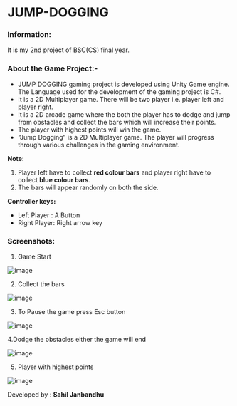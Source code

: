 # JUMP-DOGGING
### Information:
It is my 2nd project of BSC(CS) final year. 

### About the Game Project:-

- JUMP DOGGING gaming project is developed using Unity Game engine. The Language used for the development of the gaming project is C#. 
- It is a 2D Multiplayer game. There will be two player i.e. player left and player right. 
- It is a 2D arcade game where the both the player has to dodge and jump from obstacles and collect the bars which will increase their points. 
- The player with highest points will win the game.
- “Jump Dogging” is a 2D Multiplayer game. The player will progress through various challenges in the gaming environment.

**Note:** 
1. Player left have to collect **red colour bars** and player right have to collect **blue colour bars**.
2. The bars will appear randomly on both the side.

**Controller keys:** 
- Left Player : A Button
- Right Player:  Right arrow key

### Screenshots: 
1. Game Start

![image](https://user-images.githubusercontent.com/22257930/87294596-9b668000-c521-11ea-9262-5031986f7da3.png)

2. Collect the bars

![image](https://user-images.githubusercontent.com/22257930/87295072-47a86680-c522-11ea-8986-26429348f63e.png)

3. To Pause the game press Esc button

![image](https://user-images.githubusercontent.com/22257930/87295527-fe0c4b80-c522-11ea-8990-34d2dcc98fcf.png)

4.Dodge the obstacles either the game will end

![image](https://user-images.githubusercontent.com/22257930/87295709-37dd5200-c523-11ea-9575-a5cd1cb8fec2.png)

5. Player with highest points

![image](https://user-images.githubusercontent.com/22257930/87295800-5c392e80-c523-11ea-8378-3dbbd0b0975d.png)


Developed by : **Sahil Janbandhu**



